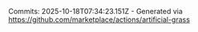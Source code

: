 Commits: 2025-10-18T07:34:23.151Z - Generated via https://github.com/marketplace/actions/artificial-grass
<br>
